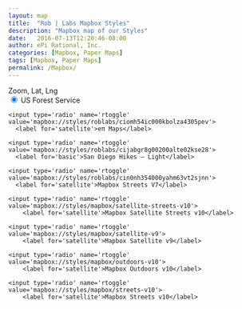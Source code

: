 ```yaml
---
layout: map
title:  "Rob | Labs Mapbox Styles"
description: "Mapbox map of our Styles"
date:   2016-07-13T12:20:46-08:00
author: ePi Rational, Inc.
categories: [Mapbox, Paper Maps]
tags: [Mapbox, Paper Maps]
permalink: /Mapbox/
---
```


<style></style>

<div id='map' class="Mapbox-Maps"></div>
<div id='zoom-level'>Zoom, Lat, Lng</div>
<div id='menu'>
    <input type='radio' name='rtoggle' value='mapbox://styles/roblabs/ciqk2376r000lb9m98hmyzwr7' checked='checked'>
      <label for='basic'>US Forest Service</label>

    <input type='radio' name='rtoggle' value='mapbox://styles/roblabs/ciomh54ic000kbolza4305pev'>
      <label for='satellite'>eπ Maps</label>

    <input type='radio' name='rtoggle' value='mapbox://styles/roblabs/cijabgr8g00200alte02kse28'>
      <label for='basic'>San Diego Hikes — Light</label>  

    <input type='radio' name='rtoggle' value='mapbox://styles/roblabs/cin0nh354000yahm63vt2sjnn'>
      <label for='satellite'>Mapbox Streets V7</label>

    <input type='radio' name='rtoggle' value='mapbox://styles/mapbox/satellite-streets-v10'>
        <label for='satellite'>Mapbox Satellite Streets v10</label>

    <input type='radio' name='rtoggle' value='mapbox://styles/mapbox/satellite-v9'>
        <label for='satellite'>Mapbox Satellite v9</label>

    <input type='radio' name='rtoggle' value='mapbox://styles/mapbox/outdoors-v10'>
        <label for='satellite'>Mapbox Outdoors v10</label>

    <input type='radio' name='rtoggle' value='mapbox://styles/mapbox/streets-v10'>
        <label for='satellite'>Mapbox Streets v10</label>

</div>
<script>
var map = new mapboxgl.Map({
    container: 'map',
    style: 'mapbox://styles/roblabs/ciqk2376r000lb9m98hmyzwr7',
    zoom: 9,
    maxZoom: 22,
    center: [-116.641194, 33.199951]
});

map.on('zoomend', function(){
  ZoomOrDragEnd();
});

map.on('moveend', function(){
  ZoomOrDragEnd();
});

function ZoomOrDragEnd(){
  var zoom = map.getZoom();
  var center = map.getCenter().toArray();

  var zoomOutput = parseFloat(zoom).toFixed(2);
  var centerOutput = parseFloat(center[1]).toFixed(4) + ', ' + parseFloat(center[0]).toFixed(4);
  document.getElementById('zoom-level').innerHTML = 'Zoom, Lat, Lng:  ' + zoomOutput + ', ' + centerOutput;
}

var layerList = document.getElementById('menu');
var inputs = layerList.getElementsByTagName('input');

function switchLayer(layer) {
    var layerId = layer.target.value;
    map.setStyle(layerId);
}

for (var i = 0; i < inputs.length; i++) {
    inputs[i].onclick = switchLayer;
}
</script>
